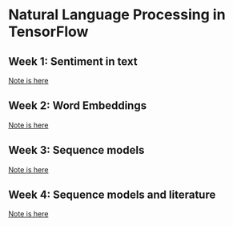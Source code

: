# Natural Language Processing in TensorFlow

## Week 1: Sentiment in text

[Note is here](week1)

## Week 2: Word Embeddings


[Note is here](week2)

## Week 3: Sequence models


[Note is here](week3)

## Week 4: Sequence models and literature


[Note is here](week4)
